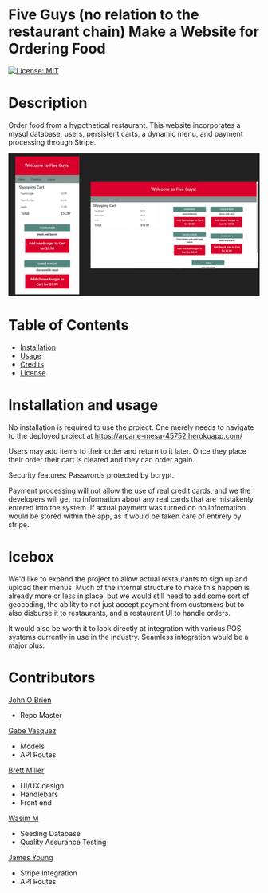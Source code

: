 # Five Guys (no relation to the restaurant chain) Make a Website for Ordering Food

[![License: MIT](https://img.shields.io/badge/License-MIT-yellow.svg)](https://opensource.org/licenses/MIT)

# Description

Order food from a hypothetical restaurant.
This website incorporates a mysql database, users, persistent carts, a dynamic menu, and payment processing through Stripe.

![Website](./README_assets/Screen%20Shot%202022-09-19%20at%208.57.08%20PM.png)

# Table of Contents
- [Installation](#installation)
- [Usage](#usage)
- [Credits](#credits)
- [License](#license)

# Installation and usage

No installation is required to use the project. One merely needs to navigate to the deployed project at https://arcane-mesa-45752.herokuapp.com/

Users may add items to their order and return to it later. Once they place their order their cart is cleared and they can order again.

Security features:
Passwords protected by bcrypt.

Payment processing will not allow the use of real credit cards, and we the developers will get no information about any real cards that are mistakenly entered into the system.
If actual payment was turned on no information would be stored within the app, as it would be taken care of entirely by stripe.


# Icebox
We'd like to expand the project to allow actual restaurants to sign up and upload their menus. Much of the internal structure to make this happen is already more or less in place, but we would still need to add some sort of geocoding, the ability to not just accept payment from customers but to also disburse it to restaurants, and a restaurant UI to handle orders.

It would also be worth it to look directly at integration with various POS systems currently in use in the industry. Seamless integration would be a major plus.


# Contributors

[John O'Brien](https://github.com/jmobrien1976/)
* Repo Master

[Gabe Vasquez](https://github.com/LardexTheLarge)
* Models
* API Routes

[Brett Miller](https://github.com/BrettMiller47)
* UI/UX design
* Handlebars
* Front end

[Wasim M](https://github.com/wasim202)
* Seeding Database
* Quality Assurance Testing

[James Young](https://github.com/jamesyoungGHusername)
* Stripe Integration
* API Routes